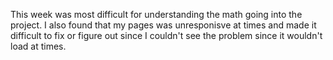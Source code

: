 This week was most difficult for understanding the math going into the project. I also found that my pages was unresponisve at times and made it difficult to fix or figure out
since I couldn't see the problem since it wouldn't load at times.




